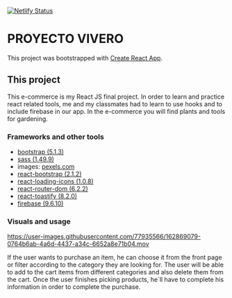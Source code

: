 [![Netlify Status](https://api.netlify.com/api/v1/badges/e02b6217-d010-4459-8cff-9860b6d0b538/deploy-status)](https://app.netlify.com/sites/elvivero/deploys)

# PROYECTO VIVERO

This project was bootstrapped with [Create React App](https://github.com/facebook/create-react-app).

## This project

This e-commerce is my React JS final project. In order to learn and practice react related tools, me and my classmates had to learn to use hooks and to include firebase in our app.
In the e-commerce you will find plants and tools for gardening.



### Frameworks and other tools

* [bootstrap (5.1.3)](url)
* [sass (1.49.9)](url)
* images: [pexels.com](url)
* [react-bootstrap (2.1.2)](url)
* [react-loading-icons (1.0.8)](https://www.npmjs.com/package/react-loading-icons)
* [react-router-dom (6.2.2)](https://reactrouter.com/docs/en/v6)
* [react-toastify (8.2.0)](https://fkhadra.github.io/react-toastify/introduction/)
* [firebase (9.6.10)](https://firebase.google.com/docs/guides?authuser=0&hl=es)

### Visuals and usage

https://user-images.githubusercontent.com/77935566/162869079-0764b6ab-4a6d-4437-a34c-6652a8e71b04.mov


If the user wants to purchase an item, he can choose it from the front page or filter according to the category they are looking for.
The user will be able to add to the cart items from different categories and also delete them from the cart.
Once the user finishes picking products, he`ll have to complete his information in order to complete the purchase.





